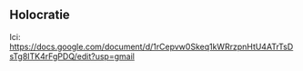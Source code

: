 ## Holocratie



Ici:
<https://docs.google.com/document/d/1rCepvw0Skeq1kWRrzpnHtU4ATrTsDsTg8ITK4rFgPDQ/edit?usp=gmail>



